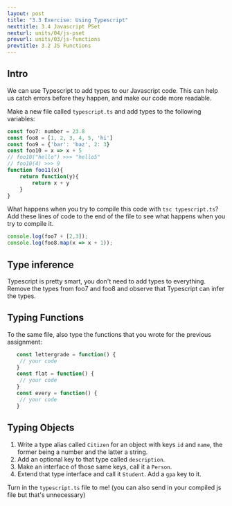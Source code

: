 ```yaml
---
layout: post
title: "3.3 Exercise: Using Typescript"
nexttitle: 3.4 Javascript PSet
nexturl: units/04/js-pset
prevurl: units/03/js-functions
prevtitle: 3.2 JS Functions
--- 
```


## Intro

We can use Typescript to add types to our Javascript code. This can help us catch errors before they happen, and make our code more readable.

Make a new file called `typescript.ts` and add types to the following variables:

```js
const foo7: number = 23.8
const foo8 = [1, 2, 3, 4, 5, 'hi']
const foo9 = {'bar': 'baz', 2: 3}
const foo10 = x => x + 5
// foo10("hello") >>> "hello5"
// foo10(4) >>> 9
function foo11(x){
    return function(y){
        return x + y
    }
}
```

What happens when you try to compile this code with `tsc typescript.ts`? Add these lines of code to the end of the file to see what happens when you try to compile it.

```js
console.log(foo7 + [2,3]);
console.log(foo8.map(x => x + 1));
```

## Type inference

Typescript is pretty smart, you don't need to add types to everything. Remove the types from foo7 and foo8 and observe that Typescript can infer the types.

## Typing Functions 

To the same file, also type the functions that you wrote for the previous assignment:

```js
   const lettergrade = function() {
    // your code 
   }
   const flat = function() {
    // your code 
   }
   const every = function() {
    // your code
   }
```

## Typing Objects

1. Write a type alias called `Citizen` for an object with keys `id` and `name`, the former being a number and the latter a string.
2. Add an optional key to that type called `description`.
3. Make an interface of those same keys, call it a `Person`.
4. Extend that type interface and call it `Student`. Add a `gpa` key to it.

Turn in the `typescript.ts` file to me! (you can also send in your compiled js file but that's unnecessary)